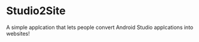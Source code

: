 # Studio2Site
A simple applcation that lets people convert Android Studio applcations into websites!
